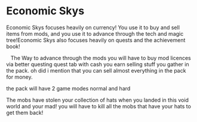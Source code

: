 # Economic Skys 
Economic Skys focuses heavily on currency! You use it to buy and sell items from mods, and you use it to advance through the tech and magic tree!Economic Skys also focuses heavily on quests and the achievement book!



   The Way to advance through the mods you will have to buy mod licences via better questing quest tab with cash you earn selling stuff you gather in the pack. oh did i mention that you can sell almost everything in the pack for money.



the pack will have 2 game modes normal and hard 



The mobs have stolen your collection of hats when you landed in this void world and your mad! you will have to kill all the mobs that have your hats to get them back!
